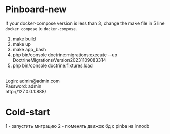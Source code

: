 <h1>Pinboard-new</h1>

If your docker-compose version is less than 3, change the make file in 5 line `docker compose` to `docker-compose`.

1. make build
2. make up
3. make app_bash
4. php bin/console doctrine:migrations:execute --up DoctrineMigrations\\Version20231109083314
5. php bin/console doctrine:fixtures:load
<br>
Login: admin@admin.com
<br>
Password: admin
<br>
http://127.0.0.1:888/

# Cold-start

1 - запустить миграцию
2 - поменять движок бд с pinba на innodb

